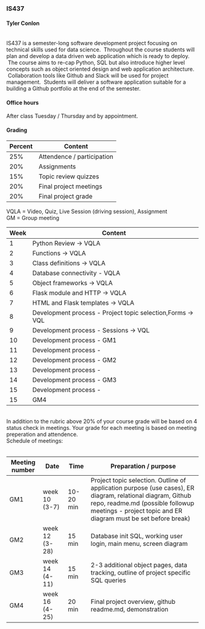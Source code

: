 ### IS437
#### Tyler Conlon
<br>
IS437 is a semester-long software development project focusing on technical skills used for data science.  Throughout the course students will plan and develop a data driven web application which is ready to deploy.  The course aims to re-cap Python, SQL but also introduce higher level concepts such as object oriented design and web application architecture.  Collaboration tools like Github and Slack will be used for project management.  Students will deliver a software application suitable for a building a Github portfolio at the end of the semester.<br>

#### Office hours
After class Tuesday / Thursday and by appointment.


#### Grading 

Percent | Content
---- | -------
25%  |  Attendence / participation 
20%  |  Assignments
15%  |  Topic review quizzes
20%  |  Final project meetings
20%  |  Final project grade


VQLA = Video, Quiz, Live Session (driving session), Assignment<br>
GM = Group meeting

Week | Content
---- | -------
1    | Python Review -> VQLA
2    | Functions -> VQLA
3    | Class definitions -> VQLA
4    | Database connectivity - VQLA
5    | Object frameworks -> VQLA
6    | Flask module and HTTP -> VQLA
7    | HTML and Flask templates -> VQLA
8    | Development process - Project topic selection,Forms -> VQL
9    | Development process - Sessions -> VQL
10   | Development process - GM1
11   | Development process -  
12   | Development process - GM2
13   | Development process - 
14   | Development process - GM3
15   | Development process - 
15   | GM4

<br>
In addition to the rubric above 20% of your course grade will be based on 4 status check in meetings.  Your grade for each meeting is based on meeting preperation and attendence. <br>
Schedule of meetings:<br><br>

Meeting number |   Date   | Time | Preparation / purpose
-------- | -------- | ------ | -----------------
GM1  | week 10 (3-7)  | 10-20 min | Project topic selection.  Outline of application purpose (use cases), ER diagram, relational diagram, Github repo, readme.md (possible followup meetings - project topic and ER diagram must be set before break)
GM2  | week 12 (3-28)  | 15 min | Database init SQL, working user login, main menu, screen diagram
GM3  | week 14 (4-11)  | 15 min | 2-3 additional object pages, data tracking, outline of project specific SQL queries
GM4  | week 16 (4-25)  | 20 min | Final project overview, github readme.md, demonstration
